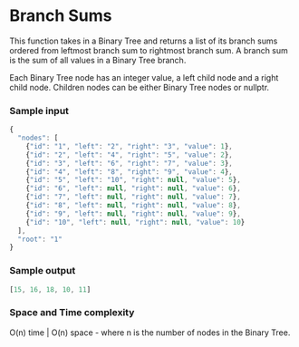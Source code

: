 # Branch Sums

This function takes in a Binary Tree and returns a list of its branch sums ordered from leftmost branch sum to rightmost branch sum. A branch sum is the sum of all values in a Binary Tree branch.

Each Binary Tree node has an integer value, a left child node and a right child node. Children nodes can be either Binary Tree nodes or nullptr. 

### Sample input 
```javascript
{
  "nodes": [
    {"id": "1", "left": "2", "right": "3", "value": 1},
    {"id": "2", "left": "4", "right": "5", "value": 2},
    {"id": "3", "left": "6", "right": "7", "value": 3},
    {"id": "4", "left": "8", "right": "9", "value": 4},
    {"id": "5", "left": "10", "right": null, "value": 5},
    {"id": "6", "left": null, "right": null, "value": 6},
    {"id": "7", "left": null, "right": null, "value": 7},
    {"id": "8", "left": null, "right": null, "value": 8},
    {"id": "9", "left": null, "right": null, "value": 9},
    {"id": "10", "left": null, "right": null, "value": 10}
  ],
  "root": "1"
}
```
### Sample output
```javascript
[15, 16, 18, 10, 11]
```

### Space and Time complexity
O(n) time | O(n) space - where n is the number of nodes in the Binary Tree. 